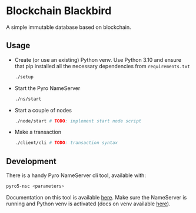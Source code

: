 # Blockchain Blackbird
A simple immutable database based on blockchain.

## Usage
- Create (or use an existing) Python venv. Use Python 3.10 and ensure that pip
  installed all the necessary dependencies from `requirements.txt`
  ```bash
  ./setup
  ```
- Start the Pyro NameServer
  ```bash
  ./ns/start
  ```
- Start a couple of nodes
  ```bash
  ./node/start # TODO: implement start node script
  ```
- Make a transaction
  ```bash
  ./client/cli # TODO: transaction syntax
  ```

## Development
There is a handy Pyro NameServer cli tool, available with:
```bash
pyro5-nsc <parameters>
```
Documentation on this tool is available
[here](https://pyro5.readthedocs.io/en/latest/nameserver.html#nameserver-nsc).
Make sure the NameServer is running and Python venv is activated (docs on venv
available [here](https://docs.python.org/3/library/venv.html#creating-virtual-environments)).
